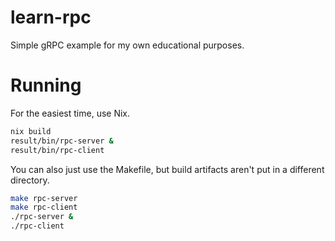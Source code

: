 # learn-rpc

Simple gRPC example for my own educational purposes.

# Running
For the easiest time, use Nix.
```sh
nix build
result/bin/rpc-server &
result/bin/rpc-client
```
You can also just use the Makefile, but build artifacts aren't put in a different directory.
```sh
make rpc-server
make rpc-client
./rpc-server &
./rpc-client
```
